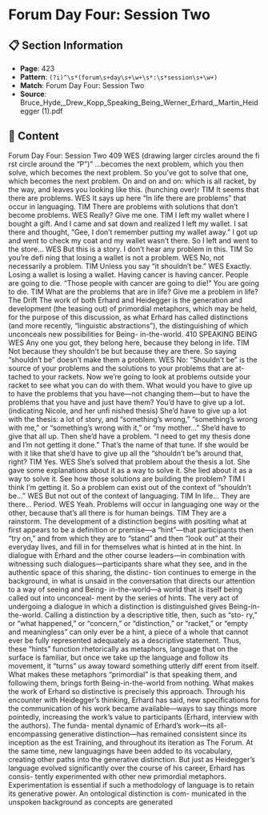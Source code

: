 # Forum Day Four: Session Two

## 📋 Section Information

- **Page**: 423
- **Pattern**: `(?i)^\s*(forum\s+day\s+\w+\s*:\s*session\s+\w+)`
- **Match**: Forum Day Four: Session Two
- **Source**: Bruce_Hyde,_Drew_Kopp_Speaking_Being_Werner_Erhard,_Martin_Heidegger (1).pdf

## 📄 Content

Forum Day Four: Session Two
409
WES (drawing larger circles around the fi rst circle around the “P”)”
...becomes the next problem, which you then solve, which becomes the next problem. So you’ve
got to solve that one, which becomes the next problem. On and on and on: which is all racket,
by the way, and leaves you looking like this.
(hunching over)r
TIM
It seems that there are problems.
WES
It says up here “In life there are problems” that occur in languaging.
TIM
There are problems with solutions that don’t become problems.
WES
Really? Give me one.
TIM
I left my wallet where I bought a gift. And I came and sat down and realized I left my wallet.
I sat there and thought, “Gee, I don’t remember putting my wallet away.” I got up and went to
check my coat and my wallet wasn’t there. So I left and went to the store...
WES
But this is a story. I don’t hear any problem in this.
TIM
So you’re defi ning that losing a wallet is not a problem.
WES
No, not necessarily a problem.
TIM
Unless you say “it shouldn’t be.”
WES
Exactly. Losing a wallet is losing a wallet. Having cancer is having cancer. People are going to
die. “Those people with cancer are going to die!” You are going to die.
TIM
What are the problems that are in life? Give me a problem in life?
The Drift
The work of both Erhard and Heidegger is the generation and
development (the teasing out) of primordial metaphors, which
may be held, for the purpose of this discussion, as what Erhard has
called distinctions (and more recently, “linguistic abstractions”),
the distinguishing of which unconceals new possibilities for Being-
in-the-world.
410
SPEAKING BEING
WES
Any one you got, they belong here, because they belong in life.
TIM
Not because they shouldn’t be but because they are there. So saying “shouldn’t be” doesn’t make
them a problem.
WES
No: “Shouldn’t be” is the source of your problems and the solutions to your problems that are at-
tached to your rackets. Now we’re going to look at problems outside your racket to see what you can
do with them. What would you have to give up to have the problems that you have—not changing
them—but to have the problems that you have and just have them? You’d have to give up a lot.
(indicating Nicole, and her unfi nished thesis)
She’d have to give up a lot with the thesis: a lot of story, and “something’s wrong,” “something’s
wrong with me,” or “something’s wrong with it,” or “my mother...” She’d have to give that all up.
Then she’d have a problem. “I need to get my thesis done and I’m not getting it done.” That’s the
name of that tune. If she would be with it like that she’d have to give up all the “shouldn’t be”s
around that, right?
TIM
Yes.
WES
She’s solved that problem about the thesis a lot. She gave some explanations about it as a way to
solve it. She lied about it as a way to solve it. See how those solutions are building the problem?
TIM
I think I’m getting it. So a problem can exist out of the context of “shouldn’t be...”
WES
But not out of the context of languaging.
TIM
In life... They are there... Period.
WES
Yeah. Problems will occur in languaging one way or the other, because that’s all there is for
human beings.
TIM
They are a rainstorm.
The development of a distinction begins with positing what at
first appears to be a definition or premise—a “hint”—that participants
then “try on,” and from which they are to “stand” and then “look out”
at their everyday lives, and fill in for themselves what is hinted at in
the hint. In dialogue with Erhard and the other course leaders—in
combination with witnessing such dialogues—participants share
what they see, and in the authentic space of this sharing, the distinc-
tion continues to emerge in the background, in what is unsaid in the
conversation that directs our attention to a way of seeing and Being-
in-the-world—a world that is itself being called out into unconceal-
ment by the series of hints. The very act of undergoing a dialogue in
which a distinction is distinguished gives Being-in-the-world.
Calling a distinction by a descriptive title, then, such as “sto-
ry,” or “what happened,” or “concern,” or “distinction,” or “racket,”
or “empty and meaningless” can only ever be a hint, a piece of
a whole that cannot ever be fully represented adequately as a
descriptive statement. Thus, these “hints” function rhetorically as
metaphors, language that on the surface is familiar, but once we
take up the language and follow its movement, it “turns” us away
toward something utterly diff erent from itself. What makes these
metaphors “primordial” is that speaking them, and following
them, brings forth Being-in-the-world from nothing. What makes
the work of Erhard so distinctive is precisely this approach.
Through his encounter with Heidegger’s thinking, Erhard has
said, new specifications for the communication of his work became
available—ways to say things more pointedly, increasing the work’s
value to participants (Erhard, interview with the authors). The funda-
mental dynamic of Erhard’s work—its all-encompassing generative
distinction—has remained consistent since its inception as the est
Training, and throughout its iteration as The Forum. At the same time,
new languagings have been added to its vocabulary, creating other
paths into the generative distinction. But just as Heidegger’s language
evolved significantly over the course of his career, Erhard has consis-
tently experimented with other new primordial metaphors.
Experimentation is essential if such a methodology of language
is to retain its generative power. An ontological distinction is com-
municated in the unspoken background as concepts are generated